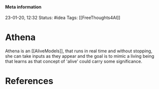 #### Meta information
23-01-20, 12:32
Status: #idea
Tags: [[FreeThoughts4AI]]





# Athena

Athena is an [[AliveModels]], that runs in real time and without stopping, she  can take inputs as they appear and the goal is to mimic a living being that learns as that concept of 'alive' could carry some significance.






# References
